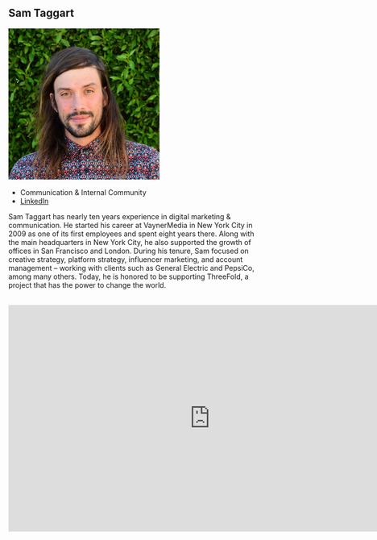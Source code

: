 ## Sam Taggart

![sam_taggart](img/sam_taggart.jpg)

- Communication & Internal Community
- [LinkedIn](https://www.linkedin.com/in/samtaggart/)

Sam Taggart has nearly ten years experience in digital marketing & communication. He started his career at VaynerMedia in New York City in 2009 as one of its first employees and spent eight years there. Along with the main headquarters in New York City, he also supported the growth of offices in San Francisco and London. During his tenure, Sam focused on creative strategy, platform strategy, influencer marketing, and account management – working with clients such as General Electric and PepsiCo, among many others. Today, he is honored to be supporting ThreeFold, a project that has the power to change the world.

<BR>
<div class="aspect-w-16 aspect-h-9">
<iframe src="https://player.vimeo.com/video/412746824" width="800" height="450" frameborder="0" allow="autoplay; fullscreen" allowfullscreen></iframe>
</div>
<BR>
